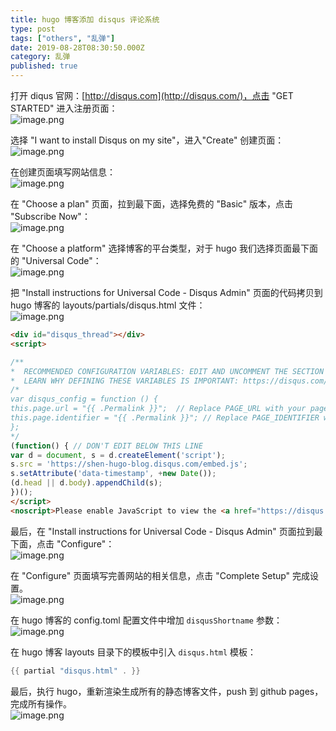 ```yaml
---
title: hugo 博客添加 disqus 评论系统
type: post
tags: ["others", "乱弹"]
date: 2019-08-28T08:30:50.000Z
category: 乱弹
published: true
---
```



打开 diqus 官网：[http://disqus.com](http://disqus.com/)，点击 "GET STARTED" 进入注册页面：<br />![image.png](https://qiniu.bioinit.com/yuque/0/2019/png/126032/1567129486337-5a6bb0e9-7ad0-400d-9bbb-6362a44d8bba.png#align=left&display=inline&height=544&name=image.png&originHeight=544&originWidth=773&size=87116&status=done&width=773)

选择 "I want to install Disqus on my site"，进入"Create" 创建页面：<br />![image.png](https://qiniu.bioinit.com/yuque/0/2019/png/126032/1567129711741-33a8fb63-56ca-42b3-80ee-a10626e2e344.png#align=left&display=inline&height=544&name=image.png&originHeight=544&originWidth=768&size=174049&status=done&width=768)

在创建页面填写网站信息：<br />![image.png](https://qiniu.bioinit.com/yuque/0/2019/png/126032/1567131538176-6f483e24-15d8-4be0-b102-4a22f5ca758d.png#align=left&display=inline&height=544&name=image.png&originHeight=544&originWidth=768&size=72813&status=done&width=768)

在 "Choose a plan" 页面，拉到最下面，选择免费的 "Basic" 版本，点击 "Subscribe Now"：<br />![image.png](https://qiniu.bioinit.com/yuque/0/2019/png/126032/1567131764891-262017a4-54f7-44c7-9844-38815debc193.png#align=left&display=inline&height=436&name=image.png&originHeight=436&originWidth=768&size=45567&status=done&width=768)

在 "Choose a platform" 选择博客的平台类型，对于 hugo 我们选择页面最下面的 "Universal Code"：<br />![image.png](https://qiniu.bioinit.com/yuque/0/2019/png/126032/1567132017554-2c392abb-bce4-49aa-9ee3-aede20e7e4f3.png#align=left&display=inline&height=436&name=image.png&originHeight=436&originWidth=768&size=56672&status=done&width=768)

把 "Install instructions for Universal Code - Disqus Admin" 页面的代码拷贝到 hugo 博客的 layouts/partials/disqus.html 文件：<br />![image.png](https://qiniu.bioinit.com/yuque/0/2019/png/126032/1567132211441-46b9fe46-e2dc-4d89-8f2b-9f729fc8a6e6.png#align=left&display=inline&height=436&name=image.png&originHeight=436&originWidth=768&size=56370&status=done&width=768)

```html
<div id="disqus_thread"></div>
<script>

/**
*  RECOMMENDED CONFIGURATION VARIABLES: EDIT AND UNCOMMENT THE SECTION BELOW TO INSERT DYNAMIC VALUES FROM YOUR PLATFORM OR CMS.
*  LEARN WHY DEFINING THESE VARIABLES IS IMPORTANT: https://disqus.com/admin/universalcode/#configuration-variables*/
/*
var disqus_config = function () {
this.page.url = "{{ .Permalink }}";  // Replace PAGE_URL with your page's canonical URL variable
this.page.identifier = "{{ .Permalink }}"; // Replace PAGE_IDENTIFIER with your page's unique identifier variable
};
*/
(function() { // DON'T EDIT BELOW THIS LINE
var d = document, s = d.createElement('script');
s.src = 'https://shen-hugo-blog.disqus.com/embed.js';
s.setAttribute('data-timestamp', +new Date());
(d.head || d.body).appendChild(s);
})();
</script>
<noscript>Please enable JavaScript to view the <a href="https://disqus.com/?ref_noscript">comments powered by Disqus.</a></noscript>
```

最后，在 "Install instructions for Universal Code - Disqus Admin" 页面拉到最下面，点击 "Configure"：<br />![image.png](https://qiniu.bioinit.com/yuque/0/2019/png/126032/1567133311537-3eac4d8f-8810-4a05-a60e-3137f528a29a.png#align=left&display=inline&height=436&name=image.png&originHeight=436&originWidth=768&size=52227&status=done&width=768)

在 "Configure" 页面填写完善网站的相关信息，点击 "Complete Setup" 完成设置。<br />![image.png](https://qiniu.bioinit.com/yuque/0/2019/png/126032/1567133500623-f9a94853-b118-4afb-b061-0c03b622722c.png#align=left&display=inline&height=728&name=image.png&originHeight=728&originWidth=768&size=86458&status=done&width=768)

在 hugo 博客的 config.toml 配置文件中增加 `disqusShortname` 参数：<br />![image.png](https://qiniu.bioinit.com/yuque/0/2019/png/126032/1567133698291-e3f12bf1-5bb9-4dfd-ab81-2702d843e5b6.png#align=left&display=inline&height=307&name=image.png&originHeight=307&originWidth=851&size=36383&status=done&width=851)

在 hugo 博客 layouts 目录下的模板中引入 `disqus.html` 模板：
```go
{{ partial "disqus.html" . }}
```

最后，执行 hugo，重新渲染生成所有的静态博客文件，push 到 github pages，完成所有操作。<br />![image.png](https://qiniu.bioinit.com/yuque/0/2019/png/126032/1567134788302-d07a70d3-dc3a-4102-a408-f88e2cffff08.png#align=left&display=inline&height=379&name=image.png&originHeight=379&originWidth=682&size=30797&status=done&width=682)
